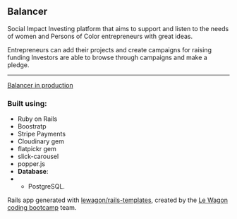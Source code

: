 ## Balancer 

Social Impact Investing platform that aims to support and listen to the needs of women and Persons of Color entrepreneurs with great ideas. 

Entrepreneurs can add their projects and create campaigns for raising funding
Investors are able to browse through campaigns and make a pledge.

--------------------------------
[Balancer in production]( https://balancer-lw.herokuapp.com/, "Check it out online")

### Built using:
- Ruby on Rails
- Boostratp
- Stripe Payments
- Cloudinary gem
- flatpickr gem
- slick-carousel
- popper.js
- **Database**:
- - PostgreSQL.


Rails app generated with [lewagon/rails-templates](https://github.com/lewagon/rails-templates), created by the [Le Wagon coding bootcamp](https://www.lewagon.com) team.

